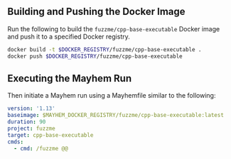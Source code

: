 ## Building and Pushing the Docker Image

Run the following to build the `fuzzme/cpp-base-executable` Docker image and push it to a specified Docker registry.

```sh
docker build -t $DOCKER_REGISTRY/fuzzme/cpp-base-executable .
docker push $DOCKER_REGISTRY/fuzzme/cpp-base-executable
```

## Executing the Mayhem Run

Then initiate a Mayhem run using a Mayhemfile similar to the following:

```yaml
version: '1.13'
baseimage: $MAYHEM_DOCKER_REGISTRY/fuzzme/cpp-base-executable:latest
duration: 90
project: fuzzme
target: cpp-base-executable
cmds:
  - cmd: /fuzzme @@
```
